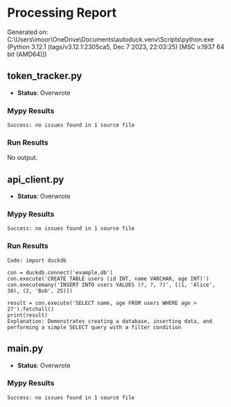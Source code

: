 # Processing Report

Generated on: C:\Users\imoor\OneDrive\Documents\autoduck\.venv\Scripts\python.exe (Python 3.12.1 (tags/v3.12.1:2305ca5, Dec  7 2023, 22:03:25) [MSC v.1937 64 bit (AMD64)])

## token_tracker.py
- **Status**: Overwrote
### Mypy Results
```text
Success: no issues found in 1 source file
```
### Run Results
No output.

## api_client.py
- **Status**: Overwrote
### Mypy Results
```text
Success: no issues found in 1 source file
```
### Run Results
```text
Code: import duckdb

con = duckdb.connect('example.db')
con.execute('CREATE TABLE users (id INT, name VARCHAR, age INT)')
con.executemany('INSERT INTO users VALUES (?, ?, ?)', [(1, 'Alice', 30), (2, 'Bob', 25)])

result = con.execute('SELECT name, age FROM users WHERE age > 27').fetchall()
print(result)
Explanation: Demonstrates creating a database, inserting data, and performing a simple SELECT query with a filter condition
```

## main.py
- **Status**: Overwrote
### Mypy Results
```text
Success: no issues found in 1 source file
```

